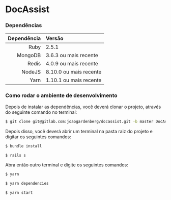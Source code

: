 # DocAssist

### Dependências
| Dependência | Versão                 |
| ----------: | :--------------------- |
|        Ruby | 2.5.1                  |
|     MongoDB | 3.6.3 ou mais recente  |
|       Redis | 4.0.9 ou mais recente  |
|      NodeJS | 8.10.0 ou mais recente |
|        Yarn | 1.10.1 ou mais recente |

### Como rodar o ambiente de desenvolvimento
Depois de instalar as dependências, você deverá clonar o projeto, através do seguinte comando no terminal:
```sh
$ git clone git@gitlab.com:joaogardenberg/docassist.git -b master DocAssist
```
Depois disso, você deverá abrir um terminal na pasta raiz do projeto e digitar os seguintes comandos:
```sh
$ bundle install
```
```sh
$ rails s
```
Abra então outro terminal e digite os seguintes comandos:
```sh
$ yarn
```
```sh
$ yarn dependencies
```
```sh
$ yarn start
```
